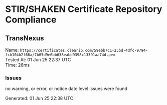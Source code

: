 # STIR/SHAKEN Certificate Repository Compliance

## TransNexus

Name: `https://certificates.clearip.com/59ebb7c1-25bd-4dfc-9794-fcb104b2f66a/7b65d9e6bb638eabd9398c13391aa74d.pem`\
Tested At: 01 Jun 25 22:37 UTC\
Time: 26ms

### Issues

no warning, or error, or notice date level issues were found

Generated: 01 Jun 25 22:38 UTC